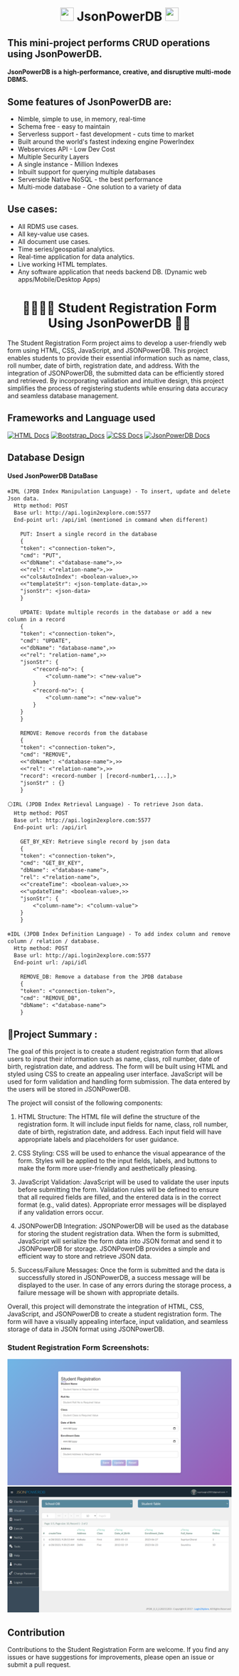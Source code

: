 <h1 align="center"><img src="https://media.licdn.com/dms/image/C4E0BAQEMrKo8OgJ0mg/company-logo_400_400/0/1519868076927?e=2147483647&v=beta&t=Q4I1yWenbTiG08tl5iPsxuVaiCd3ZCpD5gTtr7YxzP0" width="30" height="30"> JsonPowerDB <img src="https://images.yourstory.com/cs/images/company_products/login2xplore_1663170165058.png" width="30" height="30"></h1>

## This mini-project performs CRUD operations using JsonPowerDB.

#### JsonPowerDB is a high-performance, creative, and disruptive multi-mode DBMS.

## Some features of JsonPowerDB are:

* Nimble, simple to use, in memory, real-time
* Schema free - easy to maintain
* Serverless support - fast development - cuts time to market
* Built around the world's fastest indexing engine PowerIndex
* Webservices API - Low Dev Cost
* Multiple Security Layers
* A single instance - Million Indexes
* Inbuilt support for querying multiple databases
* Serverside Native NoSQL - the best performance
* Multi-mode database - One solution to a variety of data

## Use cases:

* All RDMS use cases.
* All key-value use cases.
* All document use cases.
* Time series/geospatial analytics.
* Real-time application for data analytics.
* Live working HTML templates.
* Any software application that needs backend DB. (Dynamic web apps/Mobile/Desktop Apps)

<h1 align="center">🧑🏻‍🎓📃 Student Registration Form Using JsonPowerDB 📜📄</h1>

The Student Registration Form project aims to develop a user-friendly web form using HTML, CSS, JavaScript, and JSONPowerDB. This project enables students to provide their essential information such as name, class, roll number, date of birth, registration date, and address. With the integration of JSONPowerDB, the submitted data can be efficiently stored and retrieved. By incorporating validation and intuitive design, this project simplifies the process of registering students while ensuring data accuracy and seamless database management.


## Frameworks and Language used

[![HTML Docs](https://img.shields.io/badge/HTML5-v5-blue.svg)]([https://developer.mozilla.org/en-US/docs/Web/HTML])
[![Bootstrap_Docs](https://img.shields.io/badge/Bootstrap-v5-yellow.svg)]((https://getbootstrap.com/docs/5.2/getting-started/introduction/))
[![CSS Docs](https://img.shields.io/badge/CSS-v3-blue.svg)](([https://developer.mozilla.org/en-US/docs/Web/HTM](https://developer.mozilla.org/en-US/docs/Web/CSS)))
[![JsonPowerDB Docs](https://img.shields.io/badge/JsonPowerDB-blue.svg)]([(https://developer.mozilla.org/en-US/docs/Web/HTML)](https://login2explore.com/jpdb/docs.html))

## Database Design
#### Used JsonPowerDB DataBase

```
❄️IML (JPDB Index Manipulation Language) - To insert, update and delete Json data.
  Http method: POST
  Base url: http://api.login2explore.com:5577
  End-point url: /api/iml (mentioned in command when different)

    PUT: Insert a single record in the database
    {
    "token": <"connection-token">,
    "cmd": "PUT",
    <<"dbName": <"database-name">,>>
    <<"rel": <"relation-name">,>>
    <<"colsAutoIndex": <boolean-value>,>>
    <<"templateStr": <json-template-data>,>>
    "jsonStr": <json-data>
    }

    UPDATE: Update multiple records in the database or add a new column in a record
    {
    "token": <"connection-token">,
    "cmd": "UPDATE",
    <<"dbName": "database-name",>>
    <<"rel": "relation-name",>>
    "jsonStr": {
        <"record-no">: {
            <"column-name">: <"new-value">
        }
        <"record-no">: {
            <"column-name">: <"new-value">
        }
    }
    }

    REMOVE: Remove records from the database
    {
    "token": <"connection-token">,
    "cmd": "REMOVE",
    <<"dbName": <"database-name">,>>
    <<"rel": <"relation-name">,>>
    "record": <record-number | [record-number1,...],>
    "jsonStr" : {}
    }

⚪IRL (JPDB Index Retrieval Language) - To retrieve Json data.
  Http method: POST
  Base url: http://api.login2explore.com:5577
  End-point url: /api/irl

    GET_BY_KEY: Retrieve single record by json data
    {
    "token": <"connection-token">,
    "cmd": "GET_BY_KEY",
    "dbName": <"database-name">,
    "rel": <"relation-name">,
    <<"createTime": <boolean-value>,>>
    <<"updateTime": <boolean-value>,>>
    "jsonStr": {
        <"column-name">: <"column-value">
    }
    }

❄️IDL (JPDB Index Definition Language) - To add index column and remove column / relation / database.
  Http method: POST
  Base url: http://api.login2explore.com:5577
  End-point url: /api/idl

    REMOVE_DB: Remove a database from the JPDB database
    {
    "token": <"connection-token">,
    "cmd": "REMOVE_DB",
    "dbName": <"database-name">
    }

```

## 📒Project Summary :

The goal of this project is to create a student registration form that allows users to input their information such as name, class, roll number, date of birth, registration date, and address. The form will be built using HTML and styled using CSS to create an appealing user interface. JavaScript will be used for form validation and handling form submission. The data entered by the users will be stored in JSONPowerDB.

The project will consist of the following components:

1. HTML Structure: The HTML file will define the structure of the registration form. It will include input fields for name, class, roll number, date of birth, registration date, and address. Each input field will have appropriate labels and placeholders for user guidance.

2. CSS Styling: CSS will be used to enhance the visual appearance of the form. Styles will be applied to the input fields, labels, and buttons to make the form more user-friendly and aesthetically pleasing.

3. JavaScript Validation: JavaScript will be used to validate the user inputs before submitting the form. Validation rules will be defined to ensure that all required fields are filled, and the entered data is in the correct format (e.g., valid dates). Appropriate error messages will be displayed if any validation errors occur.

4. JSONPowerDB Integration: JSONPowerDB will be used as the database for storing the student registration data. When the form is submitted, JavaScript will serialize the form data into JSON format and send it to JSONPowerDB for storage. JSONPowerDB provides a simple and efficient way to store and retrieve JSON data.

5. Success/Failure Messages: Once the form is submitted and the data is successfully stored in JSONPowerDB, a success message will be displayed to the user. In case of any errors during the storage process, a failure message will be shown with appropriate details.

Overall, this project will demonstrate the integration of HTML, CSS, JavaScript, and JSONPowerDB to create a student registration form. The form will have a visually appealing interface, input validation, and seamless storage of data in JSON format using JSONPowerDB.



### Student Registration Form Screenshots:
![](/nbproject/Form.png)
![](/nbproject/DataBase_Dashboard.png)


## Contribution
Contributions to the Student Registration Form are welcome. If you find any issues or have suggestions for improvements, please open an issue or submit a pull request.
